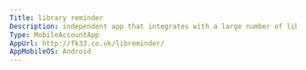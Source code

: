 ```yaml
---
Title: library reminder
Description: independent app that integrates with a large number of library accounts web portals to provide a reminder app on your mobile device.
Type: MobileAccountApp
AppUrl: http://fk33.co.uk/libreminder/
AppMobileOS: Android
---
```

